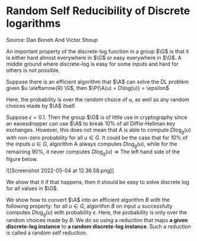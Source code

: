 $\newcommand{\G}{\mathbb{G}}$
$\newcommand{\A}{\mathcal{A}}$
$\newcommand{\P}[1]{\mathbb{P}[#1]}$
# Random Self Reducibility of Discrete logarithms
Source: Dan Boneh And Victor Shoup

An important property of the discrete-log function in a group $\G$ is that it is either hard almost everywhere in $\G$ or easy everywhere in $\G$. A middle ground where discrete-log is easy for some inputs and hard for others is not possible.

Suppose there is an efficient algorithm that $\A$ can solve the DL problem given $u \xleftarrow{R} \G$, then $\P{\A(u) = D\log(u)} = \epsilon$

Here, the probability is over the random choice of $u$, as well as any random choices made by $\A$ itself.


Suppose $\epsilon = 0.1$. Then the group $\G$ is of little use in cryptography since an eavesdropper can use $\A$ to break 10% of all Diffie-Hellman key exchanges. However, this does not mean that A is able to compute $D\log_g(u)$ with non-zero probability for all $u \in G$. It could be the case that for 10% of the inputs $u \in G$, algorithm A always computes $D\log_g(u)$, while for the remaining 90%, it never computes $D\log_g(u)$ => The left hand side of the figure below. 

![[Screenshot 2022-05-04 at 12.36.58.png]]

We show that it if that happens, then it should be easy to solve discrete log for all values in $\G$.

We show how to convert $\A$ into an efficient algorithm $B$ with the following property: for all $u \in G$, algorithm $B$ on input $u$ successfully computes $D\log_g(u)$ with probability $\epsilon$. Here, the probability is only over the random choices made by $B$. We do so using a reduction that maps **a given discrete-log instance** to **a random discrete-log instance**. Such a reduction is called a random self reduction.

